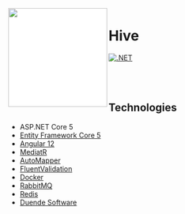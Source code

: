 <img align="left" width="200" height="200" style="background-color:white;" src="https://user-images.githubusercontent.com/30214973/124624173-54d20a00-de85-11eb-90ca-1e18a5d9eb6f.png" />

# Hive
[![.NET](https://github.com/NikolayPIvanov/Hive/actions/workflows/dotnet.yml/badge.svg?branch=main)](https://github.com/NikolayPIvanov/Hive/actions/workflows/dotnet.yml)
<br/>
<br/>
<br/>
<br/>

## Technologies
* ASP.NET Core 5
* [Entity Framework Core 5](https://docs.microsoft.com/en-us/ef/core/)
* [Angular 12](https://angular.io/)
* [MediatR](https://github.com/jbogard/MediatR)
* [AutoMapper](https://automapper.org/)
* [FluentValidation](https://fluentvalidation.net/)
* [Docker](https://www.docker.com/)
* [RabbitMQ](https://www.rabbitmq.com/)
* [Redis](https://redis.io/)
* [Duende Software](https://duendesoftware.com/)

